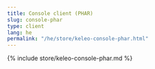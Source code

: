 ```yaml
---
title: Console client (PHAR)
slug: console-phar
type: client
lang: he
permalink: "/he/store/keleo-console-phar.html"
---
```


{% include store/keleo-console-phar.md %}
